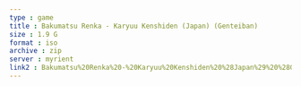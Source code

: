 ```yaml
---
type : game
title : Bakumatsu Renka - Karyuu Kenshiden (Japan) (Genteiban)
size : 1.9 G
format : iso
archive : zip
server : myrient
link2 : Bakumatsu%20Renka%20-%20Karyuu%20Kenshiden%20%28Japan%29%20%28Genteiban%29
---
```

